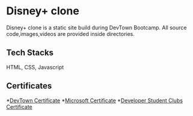 # Disney+ clone
Disney+ clone is a static site build during DevTown Bootcamp. All source code,images,videos are provided inside directories.

## Tech Stacks
HTML,
CSS,
Javascript

## Certificates 
*[DevTown Certificate](https://github.com/Mr-yatish419/CodeSandbox-repo/files/12243009/DevTown.Certificate.pdf) 
*[Microsoft Certificate](https://github.com/Mr-yatish419/CodeSandbox-repo/files/12243027/Microsoft.Certificate.pdf)
*[Developer Student Clubs Certificate](https://github.com/Mr-yatish419/CodeSandbox-repo/files/12243030/Developer.Student.Clubs.Certificate.pdf)


